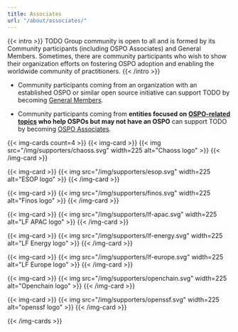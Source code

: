 ```yaml
---
title: Associates
url: "/about/associates/"
---
```


{{< intro >}}
TODO Group community is open to all and is formed by its Community participants (including OSPO Associates) and General Members. Sometimes, there are community participants who wish to show their organization efforts on fostering OSPO adoption and enabling the worldwide community of practitioners.
{{< /intro >}}

* Community participants coming from an organization with an established OSPO or similar open source initiative can support TODO by becoming [General Members](https://todogroup.org/join/).

* Community participants coming from **entities focused on [OSPO-related topics](https://ospomindmap.todogroup.org/) who help OSPOs but may not have an OSPO** can support TODO by becoming [OSPO Associates](https://github.com/todogroup/governance/blob/main/OSPO-Associate-Program.md#-ways-you-can-support-todo).

{{< img-cards count=4 >}}
{{< img-card >}}
{{< img src="/img/supporters/chaoss.svg" width=225 alt="Chaoss logo" >}}
{{< /img-card >}}

{{< img-card >}}
{{< img src="/img/supporters/esop.svg" width=225 alt="ESOP logo" >}}
{{< /img-card >}}

{{< img-card >}}
{{< img src="/img/supporters/finos.svg" width=225 alt="Finos logo" >}}
{{< /img-card >}}

{{< img-card >}}
{{< img src="/img/supporters/lf-apac.svg" width=225 alt="LF APAC logo" >}}
{{< /img-card >}}

{{< img-card >}}
{{< img src="/img/supporters/lf-energy.svg" width=225 alt="LF Energy logo" >}}
{{< /img-card >}}

{{< img-card >}}
{{< img src="/img/supporters/lf-europe.svg" width=225 alt="LF Europe logo" >}}
{{< /img-card >}}

{{< img-card >}}
{{< img src="/img/supporters/openchain.svg" width=225 alt="Openchain logo" >}}
{{< /img-card >}}

{{< img-card >}}
{{< img src="/img/supporters/openssf.svg" width=225 alt="openssf logo" >}}
{{< /img-card >}}

{{< /img-cards >}}

